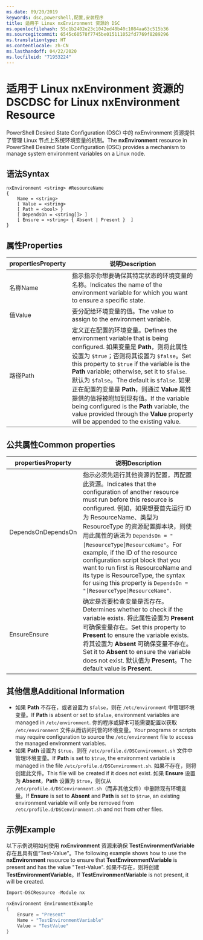 ```yaml
---
ms.date: 09/20/2019
keywords: dsc,powershell,配置,安装程序
title: 适用于 Linux nxEnvironment 资源的 DSC
ms.openlocfilehash: 55c1b2402e23c1042ed48b40c1084aa63c515b36
ms.sourcegitcommit: 6545c60578f7745be015111052fd7769f8289296
ms.translationtype: HT
ms.contentlocale: zh-CN
ms.lasthandoff: 04/22/2020
ms.locfileid: "71953224"
---
```

# <a name="dsc-for-linux-nxenvironment-resource"></a><span data-ttu-id="fd85c-103">适用于 Linux nxEnvironment 资源的 DSC</span><span class="sxs-lookup"><span data-stu-id="fd85c-103">DSC for Linux nxEnvironment Resource</span></span>

<span data-ttu-id="fd85c-104">PowerShell Desired State Configuration (DSC) 中的 nxEnvironment  资源提供了管理 Linux 节点上系统环境变量的机制。</span><span class="sxs-lookup"><span data-stu-id="fd85c-104">The **nxEnvironment** resource in PowerShell Desired State Configuration (DSC) provides a mechanism to manage system environment variables on a Linux node.</span></span>

## <a name="syntax"></a><span data-ttu-id="fd85c-105">语法</span><span class="sxs-lookup"><span data-stu-id="fd85c-105">Syntax</span></span>

```Syntax
nxEnvironment <string> #ResourceName
{
    Name = <string>
    [ Value = <string>
    [ Path = <bool> }
    [ DependsOn = <string[]> ]
    [ Ensure = <string> { Absent | Present }  ]
}
```

## <a name="properties"></a><span data-ttu-id="fd85c-106">属性</span><span class="sxs-lookup"><span data-stu-id="fd85c-106">Properties</span></span>

|<span data-ttu-id="fd85c-107">properties</span><span class="sxs-lookup"><span data-stu-id="fd85c-107">Property</span></span> |<span data-ttu-id="fd85c-108">说明</span><span class="sxs-lookup"><span data-stu-id="fd85c-108">Description</span></span> |
|---|---|
|<span data-ttu-id="fd85c-109">名称</span><span class="sxs-lookup"><span data-stu-id="fd85c-109">Name</span></span> |<span data-ttu-id="fd85c-110">指示指示你想要确保其特定状态的环境变量的名称。</span><span class="sxs-lookup"><span data-stu-id="fd85c-110">Indicates the name of the environment variable for which you want to ensure a specific state.</span></span> |
|<span data-ttu-id="fd85c-111">值</span><span class="sxs-lookup"><span data-stu-id="fd85c-111">Value</span></span> |<span data-ttu-id="fd85c-112">要分配给环境变量的值。</span><span class="sxs-lookup"><span data-stu-id="fd85c-112">The value to assign to the environment variable.</span></span> |
|<span data-ttu-id="fd85c-113">路径</span><span class="sxs-lookup"><span data-stu-id="fd85c-113">Path</span></span> |<span data-ttu-id="fd85c-114">定义正在配置的环境变量。</span><span class="sxs-lookup"><span data-stu-id="fd85c-114">Defines the environment variable that is being configured.</span></span> <span data-ttu-id="fd85c-115">如果变量是 **Path**，则将此属性设置为 `$true`；否则将其设置为 `$false`。</span><span class="sxs-lookup"><span data-stu-id="fd85c-115">Set this property to `$true` if the variable is the **Path** variable; otherwise, set it to `$false`.</span></span> <span data-ttu-id="fd85c-116">默认为 `$false`。</span><span class="sxs-lookup"><span data-stu-id="fd85c-116">The default is `$false`.</span></span> <span data-ttu-id="fd85c-117">如果正在配置的变量是 **Path**，则通过 **Value** 属性提供的值将被附加到现有值。</span><span class="sxs-lookup"><span data-stu-id="fd85c-117">If the variable being configured is the **Path** variable, the value provided through the **Value** property will be appended to the existing value.</span></span> |

## <a name="common-properties"></a><span data-ttu-id="fd85c-118">公共属性</span><span class="sxs-lookup"><span data-stu-id="fd85c-118">Common properties</span></span>

|<span data-ttu-id="fd85c-119">properties</span><span class="sxs-lookup"><span data-stu-id="fd85c-119">Property</span></span> |<span data-ttu-id="fd85c-120">说明</span><span class="sxs-lookup"><span data-stu-id="fd85c-120">Description</span></span> |
|---|---|
|<span data-ttu-id="fd85c-121">DependsOn</span><span class="sxs-lookup"><span data-stu-id="fd85c-121">DependsOn</span></span> |<span data-ttu-id="fd85c-122">指示必须先运行其他资源的配置，再配置此资源。</span><span class="sxs-lookup"><span data-stu-id="fd85c-122">Indicates that the configuration of another resource must run before this resource is configured.</span></span> <span data-ttu-id="fd85c-123">例如，如果想要首先运行 ID 为 ResourceName、类型为 ResourceType 的资源配置脚本块，则使用此属性的语法为 `DependsOn = "[ResourceType]ResourceName"`。</span><span class="sxs-lookup"><span data-stu-id="fd85c-123">For example, if the ID of the resource configuration script block that you want to run first is ResourceName and its type is ResourceType, the syntax for using this property is `DependsOn = "[ResourceType]ResourceName"`.</span></span> |
|<span data-ttu-id="fd85c-124">Ensure</span><span class="sxs-lookup"><span data-stu-id="fd85c-124">Ensure</span></span> |<span data-ttu-id="fd85c-125">确定是否要检查变量是否存在。</span><span class="sxs-lookup"><span data-stu-id="fd85c-125">Determines whether to check if the variable exists.</span></span> <span data-ttu-id="fd85c-126">将此属性设置为 **Present** 可确保变量存在。</span><span class="sxs-lookup"><span data-stu-id="fd85c-126">Set this property to **Present** to ensure the variable exists.</span></span> <span data-ttu-id="fd85c-127">将其设置为 **Absent** 可确保变量不存在。</span><span class="sxs-lookup"><span data-stu-id="fd85c-127">Set it to **Absent** to ensure the variable does not exist.</span></span> <span data-ttu-id="fd85c-128">默认值为 **Present**。</span><span class="sxs-lookup"><span data-stu-id="fd85c-128">The default value is **Present**.</span></span> |

## <a name="additional-information"></a><span data-ttu-id="fd85c-129">其他信息</span><span class="sxs-lookup"><span data-stu-id="fd85c-129">Additional Information</span></span>

- <span data-ttu-id="fd85c-130">如果 **Path** 不存在，或者设置为 `$false`，则在 `/etc/environment` 中管理环境变量。</span><span class="sxs-lookup"><span data-stu-id="fd85c-130">If **Path** is absent or set to `$false`, environment variables are managed in `/etc/environment`.</span></span>
  <span data-ttu-id="fd85c-131">你的程序或脚本可能需要配置以获取 `/etc/environment` 文件从而访问托管的环境变量。</span><span class="sxs-lookup"><span data-stu-id="fd85c-131">Your programs or scripts may require configuration to source the `/etc/environment` file to access the managed environment variables.</span></span>
- <span data-ttu-id="fd85c-132">如果 **Path** 设置为 `$true`，则在 `/etc/profile.d/DSCenvironment.sh` 文件中管理环境变量。</span><span class="sxs-lookup"><span data-stu-id="fd85c-132">If **Path** is set to `$true`, the environment variable is managed in the file `/etc/profile.d/DSCenvironment.sh`.</span></span> <span data-ttu-id="fd85c-133">如果不存在，则将创建此文件。</span><span class="sxs-lookup"><span data-stu-id="fd85c-133">This file will be created if it does not exist.</span></span> <span data-ttu-id="fd85c-134">如果 **Ensure** 设置为 **Absent**，**Path** 设置为 `$true`，则仅从 `/etc/profile.d/DSCenvironment.sh`（而非其他文件）中删除现有环境变量。</span><span class="sxs-lookup"><span data-stu-id="fd85c-134">If **Ensure** is set to **Absent** and **Path** is set to `$true`, an existing environment variable will only be removed from `/etc/profile.d/DSCenvironment.sh` and not from other files.</span></span>

## <a name="example"></a><span data-ttu-id="fd85c-135">示例</span><span class="sxs-lookup"><span data-stu-id="fd85c-135">Example</span></span>

<span data-ttu-id="fd85c-136">以下示例说明如何使用 **nxEnvironment** 资源来确保 **TestEnvironmentVariable** 存在且具有值“Test-Value”。</span><span class="sxs-lookup"><span data-stu-id="fd85c-136">The following example shows how to use the **nxEnvironment** resource to ensure that **TestEnvironmentVariable** is present and has the value "Test-Value".</span></span> <span data-ttu-id="fd85c-137">如果不存在，则将创建 **TestEnvironmentVariable**。</span><span class="sxs-lookup"><span data-stu-id="fd85c-137">If **TestEnvironmentVariable** is not present, it will be created.</span></span>

```powershell
Import-DSCResource -Module nx

nxEnvironment EnvironmentExample
{
    Ensure = "Present"
    Name = "TestEnvironmentVariable"
    Value = "TestValue"
}
```
